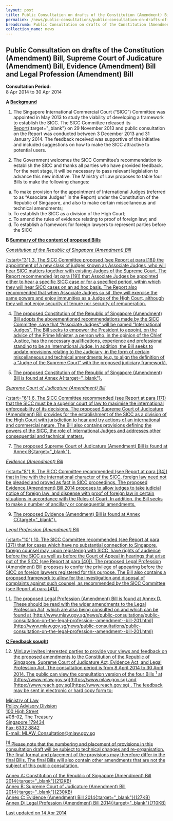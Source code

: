 ```yaml
---
layout: post
title: Public Consultation on drafts of the Constitution (Amendment) Bill, Supreme Court of Judicature (Amendment) Bill, Evidence (Amendment) Bill and Legal Profession (Amendment) Bill
permalink: /news/public-consultations/public-consultation-on-drafts-of-the-constitution--amendment--bi/
breadcrumb: Public Consultation on drafts of the Constitution (Amendment) Bill, Supreme Court of Judicature (Amendment) Bill, Evidence (Amendment) Bill and Legal Profession (Amendment) Bill
collection_name: news
---
```


Public Consultation on drafts of the Constitution (Amendment) Bill, Supreme Court of Judicature (Amendment) Bill, Evidence (Amendment) Bill and Legal Profession (Amendment) Bill
---

**Consultation Period:**  
8 Apr 2014 to 30 Apr 2014

<b>A <u>Background</u></b>

1. The Singapore International Commercial Court (“SICC”) Committee was appointed in May 2013 to study the viability of developing a framework to establish the SICC. The SICC Committee released its [Report](/files/Annex_A-SICC_Committee_Report.pdf/){:target="_blank"} on 29 November 2013 and public consultation on the Report was conducted between 3 December 2013 and 31 January 2014. The feedback received was supportive of the initiative and included suggestions on how to make the SICC attractive to potential users. 

2. The Government welcomes the SICC Committee’s recommendation to establish the SICC and thanks all parties who have provided feedback. For the next stage, it will be necessary to pass relevant legislation to advance this new initiative. The Ministry of Law proposes to table four Bills to make the following changes:

<ol style="list-style-type: lower-alpha">
  <li>To make provision for the appointment of International Judges (referred to as “Associate Judges” in the Report) under the Constitution of the Republic of Singapore, and also to make certain miscellaneous and technical amendments;</li>
  <li>To establish the SICC as a division of the High Court;</li>
  <li>To amend the rules of evidence relating to proof of foreign law; and</li>
  <li>To establish a framework for foreign lawyers to represent parties before the SICC</li>
</ol>

<b>B <u>Summary of the content of proposed Bills</u></b>

<u><i>Constitution of the Republic of Singapore (Amendment) Bill</i></b>

{:start="3"}
3. The SICC Committee proposed (see Report at para [18]) the appointment of a new class of judges known as Associate Judges, who will hear SICC matters together with existing Judges of the Supreme Court. The Report recommended (at para [19]) that Associate Judges be appointed either to hear a specific SICC case or for a specified period, within which they will hear SICC cases on an ad hoc basis. The Report also recommended that when Associate Judges so sit, they will exercise the same powers and enjoy immunities as a Judge of the High Court, although they will not enjoy security of tenure nor security of remuneration.

4. The proposed Constitution of the Republic of Singapore (Amendment) Bill adopts the abovementioned recommendations made by the SICC Committee, save that “Associate Judges” will be named “International Judges”. The Bill seeks to empower the President to appoint, on the advice of the Prime Minister, a person who, in the opinion of the Chief Justice, has the necessary qualifications, experience and professional standing to be an International Judge. In addition, the Bill seeks to update provisions relating to the Judiciary, in the form of certain miscellaneous and technical amendments (e.g. to align the definition of a “Judge of the Supreme Court” with the proposed judiciary framework).

5. The proposed Constitution of the Republic of Singapore (Amendment) Bill is found at [Annex A](/files/140407_SICC_Annex_A.PDF/){:target="_blank"}.

<u><i>Supreme Court of Judicature (Amendment) Bill</i></b>

{:start="6"}
6. The SICC Committee recommended (see Report at para [17]) that the SICC must be a superior court of law to maximise the international enforceability of its decisions. The proposed Supreme Court of Judicature (Amendment) Bill provides for the establishment of the SICC as a division of the High Court with jurisdiction to hear and try actions of an international and commercial nature. The Bill also contains provisions defining the powers of the SICC, the role of International Judges and addresses other consequential and technical matters.

7. The proposed Supreme Court of Judicature (Amendment) Bill is found at [Annex B](/files/140407_SICC_Annex_B.PDF/){:target="_blank"}.

<u><i>Evidence (Amendment) Bill</i></b>

{:start="8"}
8. The SICC Committee recommended (see Report at para [34]) that in line with the international character of the SICC, foreign law need not be pleaded and proved as fact in SICC proceedings. The proposed Evidence (Amendment) Bill 2014 proposes to allow judges to take judicial notice of foreign law, and dispense with proof of foreign law in certain situations in accordance with the Rules of Court. In addition, the Bill seeks to make a number of ancillary or consequential amendments.

9. The proposed Evidence (Amendment) Bill is found at [Annex C](/files/140407_SICC_Annex_C.PDF/){:target="_blank"}.

<u><i>Legal Profession (Amendment) Bill</i></b>

{:start="10"}
10. The SICC Committee recommended (see Report at para [37]) that for cases which have no substantial connection to Singapore, foreign counsel may, upon registering with SICC, have rights of audience before the SICC as well as before the Court of Appeal in hearings that arise out of the SICC (see Report at para [40]). The proposed Legal Profession (Amendment) Bill proposes to confer the privilege of appearing before the SICC on foreign lawyers registered for this purpose. The Bill also contains a proposed framework to allow for the investigation and disposal of complaints against such counsel, as recommended by the SICC Committee (see Report at para [41]).

11. The proposed Legal Profession (Amendment) Bill is found at Annex D. These should be read with the wider amendments to the Legal Profession Act, which are also being consulted on and which can be found at [http://www.mlaw.gov.sg/news/public-consultations/public-consultation-on-the-legal-profession--amendment--bill-201.html](http://www.mlaw.gov.sg/news/public-consultations/public-consultation-on-the-legal-profession--amendment--bill-201.html)

<b>C <u> Feedback sought</u></b>

12. MinLaw invites interested parties to provide your views and feedback on the proposed amendments to the Constitution of the Republic of Singapore, Supreme Court of Judicature Act, Evidence Act, and Legal Profession Act. The consultation period is from 8 April 2014 to 30 April 2014. The public can view the consultation version of the four Bills <a href="#"><sup>1</sup></a>  at [https://www.mlaw.gov.sg](https://www.mlaw.gov.sg)  and [https://www.reach.gov.sg](https://www.reach.gov.sg) . The feedback may be sent in electronic or hard copy form to:

<p class="address-centered">
  Ministry of Law<br>
  Policy Advisory Division<br>
  100 High Street<br>
  #08-02, The Treasury<br>
  Singapore 179434<br>
  Fax: 6332 8842<br>
  E-mail: <a href="mailto:MLAW_Consultation@mlaw.gov.sg">MLAW_Consultation@mlaw.gov.sg</a>
</p>

<sup>[1]</sup> Please note that the numbering and placement of provisions in this consultation draft will be subject to technical changes and re-organisation. The final format and placement of the provisions may therefore differ in the final Bills. The final Bills will also contain other amendments that are not the subject of this public consultation.

[Annex A: Constitution of the Republic of Singapore (Amendment) Bill 2014](/files/140407_SICC_Annex_A.PDF/){:target="_blank"}(212KB)<br>
[Annex B: Supreme Court of Judicature (Amendment) Bill 2014](/files/140407_SICC_Annex_B.PDF/){:target="_blank"}(230KB)<br>
[Annex C: Evidence (Amendment) Bill 2014](/files/140407_SICC_Annex_C.PDF/){:target="_blank"}(127KB)<br>
[Annex D: Legal Profession (Amendment) Bill 2014](/files/140407_SICC_Annex_D.PDF/){:target="_blank"}(710KB)<br>

<p class="right-side-updated">Last updated on 14 Apr 2014
</p>
